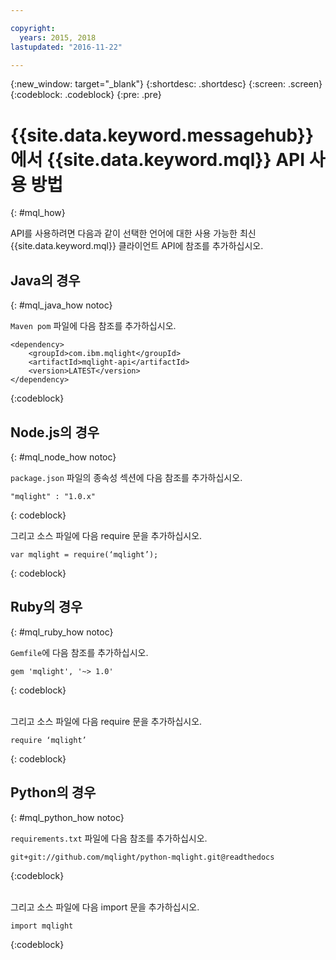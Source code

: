 ```yaml
---

copyright:
  years: 2015, 2018
lastupdated: "2016-11-22"

---
```


{:new_window: target="_blank"}
{:shortdesc: .shortdesc}
{:screen: .screen}
{:codeblock: .codeblock}
{:pre: .pre}

# {{site.data.keyword.messagehub}}에서 {{site.data.keyword.mql}} API 사용 방법
{: #mql_how}


API를 사용하려면 다음과 같이 선택한 언어에 대한 사용 가능한 최신 {{site.data.keyword.mql}} 클라이언트 API에 참조를 추가하십시오.

## Java의 경우
{: #mql_java_how notoc}

<code>Maven pom</code> 파일에 다음 참조를 추가하십시오.

```
<dependency>
    <groupId>com.ibm.mqlight</groupId>
    <artifactId>mqlight-api</artifactId>
    <version>LATEST</version>
</dependency>
```
{:codeblock}



## Node.js의 경우
{: #mql_node_how notoc}

<code>package.json</code> 파일의 종속성 섹션에 다음 참조를 추가하십시오.

<pre class="pre"><code>"mqlight" : "1.0.x"</code></pre>
{: codeblock}

그리고 소스 파일에 다음 require 문을 추가하십시오.

<pre class="pre"><code>var mqlight = require(‘mqlight’);</code></pre>
{: codeblock}


## Ruby의 경우
{: #mql_ruby_how notoc}

<code>Gemfile</code>에 다음 참조를 추가하십시오.

```
gem 'mqlight', '~> 1.0'
```
{: codeblock}

<br>
그리고 소스 파일에 다음 require 문을 추가하십시오.

```
require ‘mqlight’
```
{: codeblock}



## Python의 경우
{: #mql_python_how notoc}

<code>requirements.txt</code> 파일에 다음 참조를 추가하십시오.

```
git+git://github.com/mqlight/python-mqlight.git@readthedocs
```
{:codeblock}

<br>
그리고 소스 파일에 다음 import 문을 추가하십시오.

```
import mqlight
```
{:codeblock}


